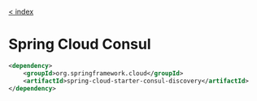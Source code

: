 [< index](https://cloudxpc.github.io/spring-cloud-demo)

# Spring Cloud Consul

```xml
<dependency>
    <groupId>org.springframework.cloud</groupId>
    <artifactId>spring-cloud-starter-consul-discovery</artifactId>
</dependency>
```
